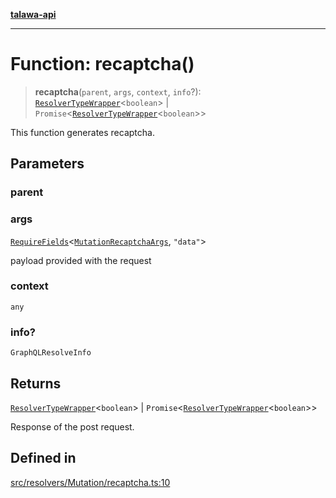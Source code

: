 [**talawa-api**](../../../../README.md)

***

# Function: recaptcha()

> **recaptcha**(`parent`, `args`, `context`, `info`?): [`ResolverTypeWrapper`](../../../../types/generatedGraphQLTypes/type-aliases/ResolverTypeWrapper.md)\<`boolean`\> \| `Promise`\<[`ResolverTypeWrapper`](../../../../types/generatedGraphQLTypes/type-aliases/ResolverTypeWrapper.md)\<`boolean`\>\>

This function generates recaptcha.

## Parameters

### parent

### args

[`RequireFields`](../../../../types/generatedGraphQLTypes/type-aliases/RequireFields.md)\<[`MutationRecaptchaArgs`](../../../../types/generatedGraphQLTypes/type-aliases/MutationRecaptchaArgs.md), `"data"`\>

payload provided with the request

### context

`any`

### info?

`GraphQLResolveInfo`

## Returns

[`ResolverTypeWrapper`](../../../../types/generatedGraphQLTypes/type-aliases/ResolverTypeWrapper.md)\<`boolean`\> \| `Promise`\<[`ResolverTypeWrapper`](../../../../types/generatedGraphQLTypes/type-aliases/ResolverTypeWrapper.md)\<`boolean`\>\>

Response of the post request.

## Defined in

[src/resolvers/Mutation/recaptcha.ts:10](https://github.com/Suyash878/talawa-api/blob/b5a9d8b4a1ea678a3d6f5b710b3721f91a3052fc/src/resolvers/Mutation/recaptcha.ts#L10)
